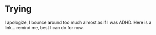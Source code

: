 # Trying
I apologize, I bounce around too much almost as if I was ADHD. Here is a link... remind me, best I can do for now.
